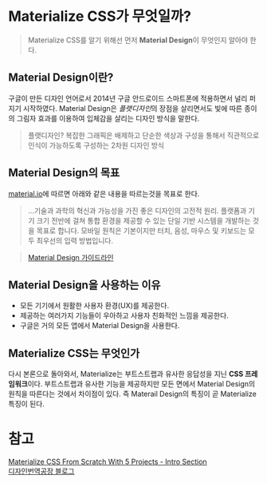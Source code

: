 # Materialize CSS가 무엇일까?

> Materialize CSS를 알기 위해선 먼저 **Material Design**이 무엇인지 알아야 한다.

## Material Design이란?

구글이 만든 디자인 언어로서 2014년 구글 안드로이드 스마트폰에 적용하면서 널리 퍼지기 시작하였다. Material Design은 *플랫디자인*의 장점을 살리면서도 빛에 따른 종이의 그림자 효과를 이용하여 입체감을 살리는 디자인 방식을 말한다.

> 플랫디자인? 복잡한 그래픽은 배제하고 단순한 색상과 구성을 통해서 직관적으로 인식이 가능하도록 구성하는 2차원 디자인 방식

## Material Design의 목표

[material.io](https://material.io/design/)에 따르면 아래와 같은 내용을 따르는것을 목표로 한다.

> …기술과 과학의 혁신과 가능성을 가진 좋은 디자인의 고전적 원리. 플랫폼과 기기 크기 전반에 걸쳐 통합 환경을 제공할 수 있는 단일 기반 시스템을 개발하는 것을 목표로 합니다. 모바일 원칙은 기본이지만 터치, 음성, 마우스 및 키보드는 모두 최우선의 입력 방법입니다.

> [Material Design 가이드라인](https://blog.naver.com/mtmag/220106922924)

## Material Design을 사용하는 이유

-   모든 기기에서 원활한 사용자 환경(UX)를 제공한다.
-   제공하는 여러가지 기능들이 우아하고 사용자 친화적인 느낌을 제공한다.
-   구글은 거의 모든 앱에서 Material Design을 사용한다.

## Materialize CSS는 무엇인가

다시 본론으로 돌아와서, Materialize는 부트스트랩과 유사한 응답성을 지닌 **CSS 프레임워크**이다. 부트스트랩과 유사한 기능을 제공하지만 모든 면에서 Material Design의 원칙을 따른다는 것에서 차이점이 있다. 즉 Materail Design의 특징이 곧 Materialize 특징이 된다.

# 참고

[Materialize CSS From Scratch With 5 Projects - Intro Section](https://www.udemy.com/course/materialize-css-from-scratch-with-5-projects/)<br>
[디자인번역공장 블로그](https://www.vobour.com/materialise%EB%A5%BC-%EC%82%AC%EC%9A%A9%ED%95%9C-material-design%EC%9D%98-%EA%B0%84%EB%8B%A8%ED%95%9C-%EC%86%8C%EA%B0%9C)
